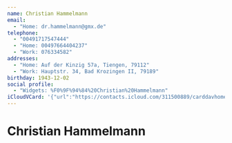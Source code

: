 ```yaml
---
name: Christian Hammelmann
email:
  - "Home: dr.hammelmann@gmx.de"
telephone:
  - "00491717547444"
  - "Home: 00497664404237"
  - "Work: 076334582"
addresses:
  - "Home: Auf der Kinzig 57a, Tiengen, 79112"
  - "Work: Hauptstr. 34, Bad Krozingen II, 79189"
birthday: 1943-12-02
social profile:
  - "Widgets: %F0%9F%94%84%20Christian%20Hammelmann"
iCloudVCard: '{"url":"https://contacts.icloud.com/311500889/carddavhome/card/NDUwOTRiMDctYzU0Ni00NTdkLTk2MWUtMWMxOTc4ZTk0ZjNh.vcf","etag":"\"kmfhcsfu\"","data":"BEGIN:VCARD\r\nVERSION:3.0\r\nPRODID:-//Apple Inc.//iOS 18.4.1//EN\r\nN:Hammelmann;Christian;;;\r\nFN:Christian Hammelmann\r\nEMAIL;type=INTERNET;type=HOME;type=pref:dr.hammelmann@gmx.de\r\nTEL;type=CELL;type=VOICE;type=pref:00491717547444\r\nTEL;type=HOME;type=VOICE:00497664404237\r\nTEL;type=WORK;type=VOICE:076334582\r\nitem1.ADR;type=HOME;type=pref:;;Auf der Kinzig 57a;Tiengen;;79112;\r\nitem2.ADR;type=WORK:;;Hauptstr. 34;Bad Krozingen II;;79189;\r\nBDAY;value=date:1943-12-02\r\nPHOTO;X-ABCROP-RECTANGLE=ABClipRect_1&0&21&54&54&h4ABTVylWvCBtpMEJQ04Bg==;V\r\n ALUE=uri:https://gateway.icloud.com/contacts/311500889/ck/card/9e408f89da44\r\n 2d19e12ed3e18891458f\r\nX-SOCIALPROFILE;type=widgets:x-apple:%F0%9F%94%84%20Christian%20Hammelmann\r\nREV:2025-04-03T23:13:46Z\r\nUID:45094b07-c546-457d-961e-1c1978e94f3a\r\nX-IMAGEHASH:h4ABTVylWvCBtpMEJQ04Bg==\r\nEND:VCARD"}'
---
```

# Christian Hammelmann